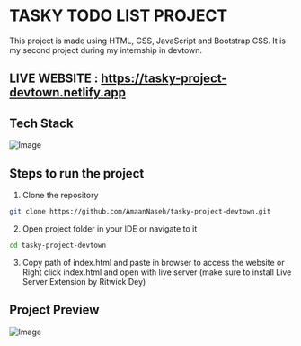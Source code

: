 # TASKY TODO LIST PROJECT

This project is made using HTML, CSS, JavaScript and Bootstrap CSS. It is my second project during my internship in devtown.

## LIVE WEBSITE : https://tasky-project-devtown.netlify.app

## Tech Stack

![Image](https://github.com/user-attachments/assets/7eb426af-a068-4f36-ace3-3287cf93a4ca)

## Steps to run the project

1. Clone the repository

```bash
git clone https://github.com/AmaanNaseh/tasky-project-devtown.git
```

2. Open project folder in your IDE or navigate to it

```bash
cd tasky-project-devtown
```

3. Copy path of index.html and paste in browser to access the website or Right click index.html and open with live server (make sure to install Live Server Extension by Ritwick Dey)

## Project Preview

![Image](https://github.com/user-attachments/assets/f7b7d4d8-a126-4202-bef1-1b14dc5d6e87)
